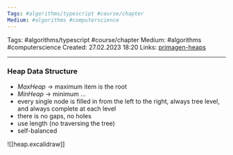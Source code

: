 ```yaml
---
Tags: #algorithms/typescript #course/chapter
Medium: #algorithms #computerscience
---
```

Tags: #algorithms/typescript #course/chapter
Medium: #algorithms #computerscience 
Created: 27.02.2023 18:20
Links: [primagen-heaps](https://theprimeagen.github.io/fem-algos/lessons/trees/heaps)
___

### Heap Data Structure

- _MaxHeap_ -> maximum item is the root
- _MinHeap_ -> minimum ...
- every single node is filled in from the left to the right, always tree level, and always complete at each level
- there is no gaps, no holes
- use length (no traversing the tree)
- self-balanced

![[heap.excalidraw]]